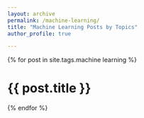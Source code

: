 ```yaml
---
layout: archive
permalink: /machine-learning/
title: "Machine Learning Posts by Topics"
author_profile: true

---
```



{% for post in site.tags.machine learning  %}
    <h1>{{ post.title }}</h1>
{% endfor %}
